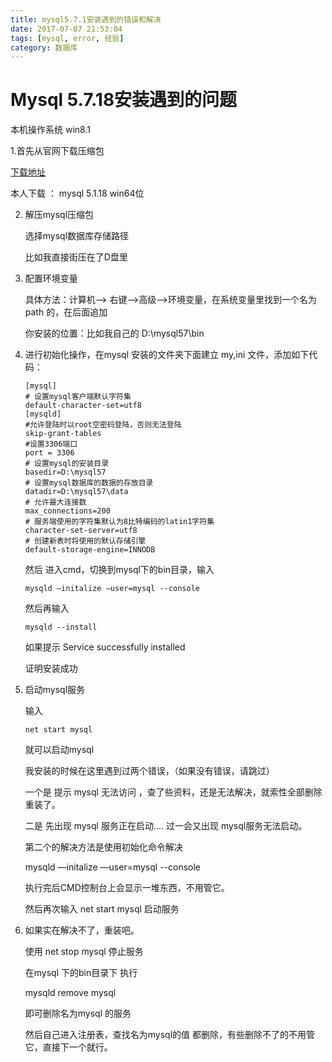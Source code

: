 ```yaml
---
title: mysql5.7.1安装遇到的错误和解决
date: 2017-07-07 21:53:04
tags: [mysql, error, 经验]
category: 数据库
---
```


# Mysql 5.7.18安装遇到的问题

本机操作系统 win8.1

<!-- more -->

1.首先从官网下载压缩包

[下载地址](https://dev.mysql.com/downloads/mysql/)

本人下载 ： mysql 5.1.18 win64位

2. 解压mysql压缩包

   选择mysql数据库存储路径

   比如我直接街压在了D盘里

3. 配置环境变量

   具体方法：计算机——> 右键——>高级——>环境变量，在系统变量里找到一个名为path 的，在后面追加

   你安装的位置：比如我自己的 D:\mysql57\bin

4. 进行初始化操作，在mysql 安装的文件夹下面建立 my,ini 文件，添加如下代码：

   ```
   [mysql]
   # 设置mysql客户端默认字符集
   default-character-set=utf8 
   [mysqld]
   #允许登陆时以root空密码登陆，否则无法登陆
   skip-grant-tables
   #设置3306端口
   port = 3306 
   # 设置mysql的安装目录
   basedir=D:\mysql57
   # 设置mysql数据库的数据的存放目录
   datadir=D:\mysql57\data
   # 允许最大连接数
   max_connections=200
   # 服务端使用的字符集默认为8比特编码的latin1字符集
   character-set-server=utf8
   # 创建新表时将使用的默认存储引擎
   default-storage-engine=INNODB
   ```

   然后 进入cmd，切换到mysql下的bin目录，输入

   ```
   mysqld —initalize —user=mysql --console
   ```

   然后再输入

   ```
   mysqld --install
   ```

   如果提示 Service successfully installed 

   证明安装成功

5. 启动mysql服务

   输入

   ```
   net start mysql 
   ```

   就可以启动mysql

   我安装的时候在这里遇到过两个错误，（如果没有错误，请跳过）

   一个是 提示 mysql 无法访问 ，查了些资料，还是无法解决，就索性全部删除重装了。

   二是 先出现 mysql 服务正在启动.... 过一会又出现 mysql服务无法启动。

   第二个的解决方法是使用初始化命令解决

   mysqld —initalize —user=mysql --console

   执行完后CMD控制台上会显示一堆东西，不用管它。

   然后再次输入 net start mysql 启动服务

6. 如果实在解决不了，重装吧。

   使用 net stop mysql 停止服务

   在mysql 下的bin目录下 执行

   mysqld remove mysql 

   即可删除名为mysql 的服务

   然后自己进入注册表，查找名为mysql的值 都删除，有些删除不了的不用管它，直接下一个就行。

